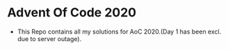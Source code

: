 # Advent Of Code 2020
  - This Repo contains all my solutions for AoC 2020.(Day 1 has been excl. due to server outage).
